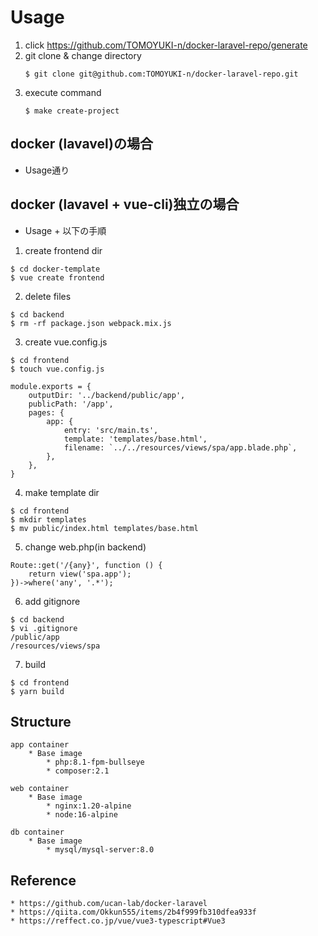 # Usage
1. click https://github.com/TOMOYUKI-n/docker-laravel-repo/generate
2. git clone & change directory
    ```
    $ git clone git@github.com:TOMOYUKI-n/docker-laravel-repo.git
    ```
3. execute command
    ```
    $ make create-project
    ```

## docker (lavavel)の場合
* Usage通り

## docker (lavavel + vue-cli)独立の場合
*  Usage + 以下の手順

1. create frontend dir
```
$ cd docker-template
$ vue create frontend
```
2. delete files
```
$ cd backend
$ rm -rf package.json webpack.mix.js
```
3. create vue.config.js
```
$ cd frontend
$ touch vue.config.js
```
```
module.exports = {
    outputDir: '../backend/public/app',
    publicPath: '/app',
    pages: {
        app: {
            entry: 'src/main.ts',
            template: 'templates/base.html',
            filename: `../../resources/views/spa/app.blade.php`,
        },
    },
}
```
4. make template dir
```
$ cd frontend
$ mkdir templates
$ mv public/index.html templates/base.html
```
5. change web.php(in backend)
```
Route::get('/{any}', function () {
    return view('spa.app');
})->where('any', '.*');
```
6. add gitignore
```
$ cd backend
$ vi .gitignore
/public/app
/resources/views/spa
```
7. build
```
$ cd frontend
$ yarn build
```

## Structure
```
app container
    * Base image
        * php:8.1-fpm-bullseye
        * composer:2.1

web container
    * Base image
        * nginx:1.20-alpine
        * node:16-alpine

db container
    * Base image
        * mysql/mysql-server:8.0
```


## Reference
    * https://github.com/ucan-lab/docker-laravel
    * https://qiita.com/Okkun555/items/2b4f999fb310dfea933f
    * https://reffect.co.jp/vue/vue3-typescript#Vue3
